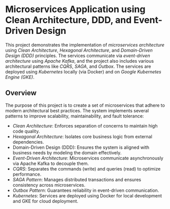 # Microservices Application using Clean Architecture, DDD, and Event-Driven Design
This project demonstrates the implementation of *microservices architecture* using *Clean Architecture*, *Hexagonal Architecture*,
and *Domain-Driven Design (DDD)* principles. The services communicate via *event-driven architecture* using *Apache Kafka*,
and the project also includes various architectural patterns like *CQRS*, *SAGA*, and *Outbox*.
The services are deployed using *Kubernetes* locally (via Docker) and on *Google Kubernetes Engine (GKE)*.

## Overview
The purpose of this project is to create a set of microservices that adhere to modern architectural best practices.
The system implements several patterns to improve scalability, maintainability, and fault tolerance:
- *Clean Architecture*: Enforces separation of concerns to maintain high code quality.
- *Hexagonal Architecture*: Isolates core business logic from external dependencies.
- Domain-Driven Design (DDD): Ensures the system is aligned with business needs by modeling the domain effectively.
- *Event-Driven Architecture*: Microservices communicate asynchronously via Apache Kafka to decouple them.
- *CQRS*: Separates the commands (write) and queries (read) to optimize performance.
- *SAGA Pattern*: Manages distributed transactions and ensures consistency across microservices.
- *Outbox Pattern*: Guarantees reliability in event-driven communication.
- *Kubernetes*: Services are deployed using Docker for local development and GKE for cloud deployment.


